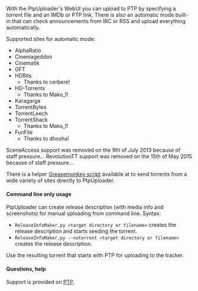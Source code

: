 With the PtpUploader's WebUI you can upload to PTP by specifying a torrent file and an IMDb or PTP link.
There is also an automatic mode built-in that can check announcements from IRC or RSS and upload everything automatically.

Supported sites for automatic mode:
* AlphaRatio
* Cinemageddon
* Cinematik
* GFT
* HDBits
	* Thanks to cerbere!
* HD-Torrents
	* Thanks to Mako_1!
*  Karagarga
* TorrentBytes
*  TorrentLeech
*  TorrentShack
	* Thanks to Mako_1!
* FunFile
	* Thanks to dhosha!

SceneAccess support was removed on the 9th of July 2013 because of staff pressure...
RevolutionTT support was removed on the 15th of May 2015 because of staff pressure...

There is a helper [Greasemonkey script](https://raw.githubusercontent.com/TnS-hun/PtpUploader/master/PtpUploaderTorrentSender.user.js) available at to send torrents from a wide variety of sites directly to PtpUploader.

#### Command line only usage

PtpUploader can create release description (with media info and screenshots) for manual uploading from command line.
Syntax:
* `ReleaseInfoMaker.py <target directory or filename>` creates the release description and starts seeding the torrent.
* `ReleaseInfoMaker.py --notorrent <target directory or filename>` creates the release description.
		
Use the resulting torrent that starts with PTP for uploading to the tracker.

#### Questions, help

Support is provided on [PTP](https://passthepopcorn.me/forums.php?action=viewthread&threadid=9245).
